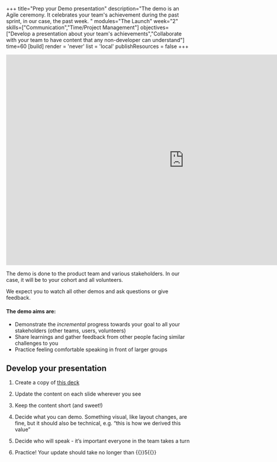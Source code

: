 +++
title="Prep your Demo presentation"
description="The demo is an Agile ceremony. It celebrates your team's achievement during the past sprint, in our case, the past week. "
modules="The Launch"
week="2"
skills=["Communication","Time/Project Management"]
objectives=["Develop a presentation about your team's achievements","Collaborate with your team to have content that any non-developer can understand"]
time=60
[build]
  render = 'never'
  list = 'local'
  publishResources = false 
+++

<iframe src="https://docs.google.com/presentation/d/e/2PACX-1vRFOEHXgT4r6KciGKgmClkOPaEyU1c7cbmf4Su9YAv7ODY10NjO3Re569iY2tGl1U-4tC9DjzHQ30wr/embed?start=false&loop=false&delayms=3000" frameborder="0" width="960" height="569" allowfullscreen="true" mozallowfullscreen="true" webkitallowfullscreen="true"></iframe>

The demo is done to the product team and various stakeholders. In our case, it will be to your cohort and all volunteers.

We expect you to watch all other demos and ask questions or give feedback.

#### The demo aims are:

- Demonstrate the _incremental_ progress towards your goal to all your stakeholders (other teams, users, volunteers)
- Share learnings and gather feedback from other people facing similar challenges to you
- Practice feeling comfortable speaking in front of larger groups

## Develop your presentation

1. Create a copy of [this deck](https://docs.google.com/presentation/d/1TzlBcMQ9DdDoV_M6jiyvoozMShvQI1XvlUzWhzvysFc/edit?usp=drive_link)

2. Update the content on each slide wherever you see

3. Keep the content short (and sweet!)

4. Decide what you can demo. Something visual, like layout changes, are fine, but it should also be technical, e.g. “this is how we derived this value”

5. Decide who will speak - it’s important everyone in the team takes a turn

6. Practice! Your update should take no longer than {{<timer>}}5{{</timer>}}
